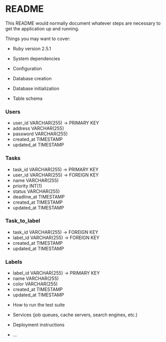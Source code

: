 # README

This README would normally document whatever steps are necessary to get the
application up and running.

Things you may want to cover:

* Ruby version
2.5.1

* System dependencies

* Configuration

* Database creation

* Database initialization

* Table schema
### Users
- user_id       VARCHAR(255)    ->  PRIMARY KEY
- address       VARCHAR(255)
- password      VARCHAR(255)
- created_at    TIMESTAMP
- updated_at    TIMESTAMP

### Tasks
- task_id       VARCHAR(255)    ->  PRIMARY KEY
- user_id       VARCHAR(255)    ->  FOREIGN KEY
- name          VARCHAR(255)
- priority      INT(1)
- status        VARCHAR(255)
- deadline_at   TIMESTAMP
- created_at    TIMESTAMP
- updated_at    TIMESTAMP

### Task_to_label
- task_id       VARCHAR(255)    ->  FOREIGN KEY
- label_id      VARCHAR(255)    ->  FOREIGN KEY
- created_at    TIMESTAMP
- updated_at    TIMESTAMP

### Labels
- label_id      VARCHAR(255)    ->  PRIMARY KEY
- name          VARCHAR(255)
- color         VARCHAR(255)
- created_at    TIMESTAMP
- updated_at    TIMESTAMP

* How to run the test suite

* Services (job queues, cache servers, search engines, etc.)

* Deployment instructions

* ...
